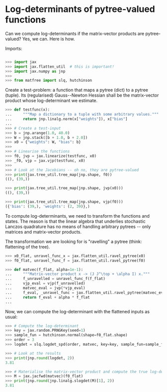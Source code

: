 # Log-determinants of pytree-valued functions

Can we compute log-determinants if the matrix-vector products are pytree-valued?
Yes, we can. Here is how.

Imports:

```python

>>> import jax
>>> import jax.flatten_util  # this is important!
>>> import jax.numpy as jnp
>>>
>>> from matfree import slq, hutchinson

```
Create a test-problem: a function that maps a pytree (dict) to a pytree (tuple).
Its (regularised) Gauss--Newton Hessian shall be the matrix-vector product
whose log-determinant we estimate.

```python
>>> def testfunc(x):
...     """Map a dictionary to a tuple with some arbitrary values."""
...     return jnp.linalg.norm(x["weights"]), x["bias"]
...
>>> # Create a test-input
>>> b = jnp.arange(1.0, 40.0)
>>> W = jnp.stack([b + 1.0, b + 2.0])
>>> x0 = {"weights": W, "bias": b}
>>>
>>> # Linearise the functions
>>> f0, jvp = jax.linearize(testfunc, x0)
>>> _f0, vjp = jax.vjp(testfunc, x0)
>>>
>>> # Look at the Jacobians -- oh no, they are pytree-valued
>>> print(jax.tree_util.tree_map(jnp.shape, f0))
((), (39,))

>>> print(jax.tree_util.tree_map(jnp.shape, jvp(x0)))
((), (39,))

>>> print(jax.tree_util.tree_map(jnp.shape, vjp(f0)))
({'bias': (39,), 'weights': (2, 39)},)

```

To compute log-determinants, we need to transform the functions and states.
The reason is that the linear algebra that underlies stochastic Lanczos quadrature
has no means of handling arbitrary pytrees -- only matrices and matrix-vector products.

The transformation we are looking for is "ravelling" a pytree
(think: flattening of the tree).

```python
>>> x0_flat, unravel_func_x = jax.flatten_util.ravel_pytree(x0)
>>> f0_flat, unravel_func_f = jax.flatten_util.ravel_pytree(f0)

>>> def matvec(f_flat, alpha=1e-1):
...     """Matrix-vector product x -> (J J^\top + \alpha I) x."""
...     f_unravelled = unravel_func_f(f_flat)
...     vjp_eval = vjp(f_unravelled)
...     matvec_eval = jvp(*vjp_eval)
...     f_eval, _unravel_func = jax.flatten_util.ravel_pytree(matvec_eval)
...     return f_eval + alpha * f_flat
...

```
Now, we can compute the log-determinant with the flattened inputs as usual:

```python
>>> # Compute the log-determinant
>>> key = jax.random.PRNGKey(seed=1)
>>> sample_fun = hutchinson.normal(shape=f0_flat.shape)
>>> order = 3
>>> logdet = slq.logdet_spd(order, matvec, key=key, sample_fun=sample_fun)

>>> # Look at the results
>>> print(jnp.round(logdet, 2))
3.81

>>> # Materialise the matrix-vector product and compute the true log-determinant.
>>> M = jax.jacfwd(matvec)(f0_flat)
>>> print(jnp.round(jnp.linalg.slogdet(M)[1], 2))
3.81

```
